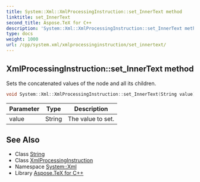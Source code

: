 ```yaml
---
title: System::Xml::XmlProcessingInstruction::set_InnerText method
linktitle: set_InnerText
second_title: Aspose.TeX for C++
description: 'System::Xml::XmlProcessingInstruction::set_InnerText method. Sets the concatenated values of the node and all its children in C++.'
type: docs
weight: 1000
url: /cpp/system.xml/xmlprocessinginstruction/set_innertext/
---
```

## XmlProcessingInstruction::set_InnerText method


Sets the concatenated values of the node and all its children.

```cpp
void System::Xml::XmlProcessingInstruction::set_InnerText(String value) override
```


| Parameter | Type | Description |
| --- | --- | --- |
| value | String | The value to set. |

## See Also

* Class [String](../../../system/string/)
* Class [XmlProcessingInstruction](../)
* Namespace [System::Xml](../../)
* Library [Aspose.TeX for C++](../../../)
